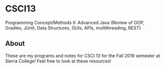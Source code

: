 # CSCI13
Programming Concept/Methods II: Advanced Java (Review of OOP, Gradles, JUnit, Data Structures, GUIs, APIs, multithreading, REST)

## About
These are my programs and notes for CSCI 13 for the Fall 2019 semester at Sierra College! Feel free to look at these resources!

